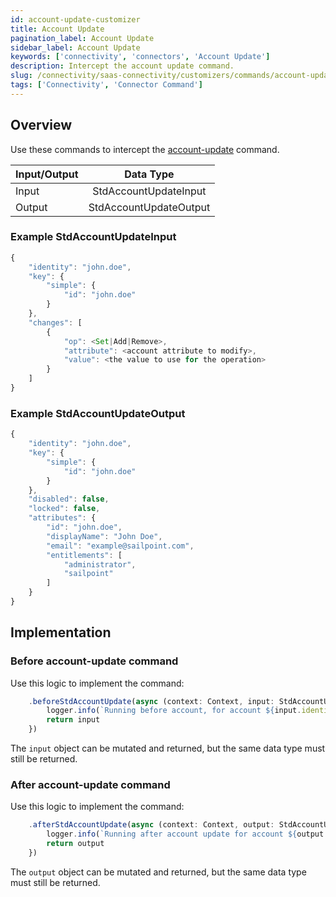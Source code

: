 ```yaml
---
id: account-update-customizer
title: Account Update
pagination_label: Account Update
sidebar_label: Account Update
keywords: ['connectivity', 'connectors', 'Account Update']
description: Intercept the account update command.
slug: /connectivity/saas-connectivity/customizers/commands/account-update
tags: ['Connectivity', 'Connector Command']
---
```


## Overview

Use these commands to intercept the [account-update](../../commands/account-update) command.


| Input/Output |       Data Type        |
| :----------- | :--------------------: |
| Input        | StdAccountUpdateInput  |
| Output       | StdAccountUpdateOutput |

### Example StdAccountUpdateInput

```javascript
{
    "identity": "john.doe",
    "key": {
        "simple": {
            "id": "john.doe"
        }
    },
    "changes": [
        {
            "op": <Set|Add|Remove>,
            "attribute": <account attribute to modify>,
            "value": <the value to use for the operation>
        }
    ]
}
```

### Example StdAccountUpdateOutput

```javascript
{
    "identity": "john.doe",
    "key": {
        "simple": {
            "id": "john.doe"
        }
    },
    "disabled": false,
    "locked": false,
    "attributes": {
        "id": "john.doe",
        "displayName": "John Doe",
        "email": "example@sailpoint.com",
        "entitlements": [
            "administrator",
            "sailpoint"
        ]
    }
}
```
## Implementation


### Before account-update command

Use this logic to implement the command: 

```javascript
    .beforeStdAccountUpdate(async (context: Context, input: StdAccountUpdateInput) => {
        logger.info(`Running before account, for account ${input.identity}`)
        return input
    })
```
The `input` object can be mutated and returned, but the same data type must still be returned.

### After account-update command

Use this logic to implement the command: 

```javascript
    .afterStdAccountUpdate(async (context: Context, output: StdAccountUpdateOutput) => {
        logger.info(`Running after account update for account ${output.identity}}`)
        return output
    })
```
The `output` object can be mutated and returned, but the same data type must still be returned.